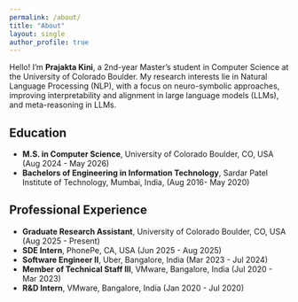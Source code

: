 ```yaml
---
permalink: /about/
title: "About"
layout: single
author_profile: true
---
```


Hello! I’m <strong>Prajakta Kini</strong>, a 2nd-year Master’s student in Computer Science at the University of Colorado Boulder. My research interests lie in Natural Language Processing (NLP), with a focus on neuro-symbolic approaches, improving interpretability and alignment in large language models (LLMs), and meta-reasoning in LLMs.

## Education
- **M.S. in Computer Science**, University of Colorado Boulder, CO, USA (Aug 2024 - May 2026)
- **Bachelors of Engineering in Information Technology**, Sardar Patel Institute of Technology, Mumbai, India, (Aug 2016- May 2020)

## Professional Experience
- **Graduate Research Assistant**, University of Colorado Boulder, CO, USA (Aug 2025 - Present)
- **SDE Intern**, PhonePe, CA, USA (Jun 2025 - Aug 2025)
- **Software Engineer II**, Uber, Bangalore, India (Mar 2023 - Jul 2024)
- **Member of Technical Staff III**, VMware, Bangalore, India (Jul 2020 - Mar 2023)
- **R&D Intern**, VMware, Bangalore, India (Jan 2020 - Jul 2020)